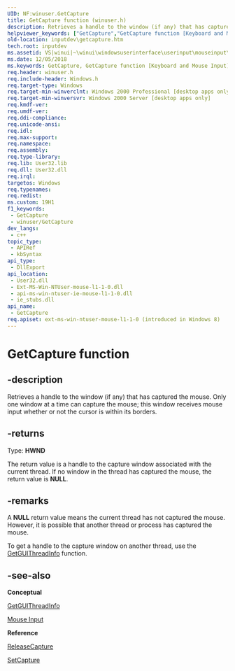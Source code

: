 ```yaml
---
UID: NF:winuser.GetCapture
title: GetCapture function (winuser.h)
description: Retrieves a handle to the window (if any) that has captured the mouse. Only one window at a time can capture the mouse; this window receives mouse input whether or not the cursor is within its borders.
helpviewer_keywords: ["GetCapture","GetCapture function [Keyboard and Mouse Input]","_win32_GetCapture","_win32_getcapture_cpp","inputdev.getcapture","winui._win32_getcapture","winuser/GetCapture"]
old-location: inputdev\getcapture.htm
tech.root: inputdev
ms.assetid: VS|winui|~\winui\windowsuserinterface\userinput\mouseinput\mouseinputreference\mouseinputfunctions\getcapture.htm
ms.date: 12/05/2018
ms.keywords: GetCapture, GetCapture function [Keyboard and Mouse Input], _win32_GetCapture, _win32_getcapture_cpp, inputdev.getcapture, winui._win32_getcapture, winuser/GetCapture
req.header: winuser.h
req.include-header: Windows.h
req.target-type: Windows
req.target-min-winverclnt: Windows 2000 Professional [desktop apps only]
req.target-min-winversvr: Windows 2000 Server [desktop apps only]
req.kmdf-ver: 
req.umdf-ver: 
req.ddi-compliance: 
req.unicode-ansi: 
req.idl: 
req.max-support: 
req.namespace: 
req.assembly: 
req.type-library: 
req.lib: User32.lib
req.dll: User32.dll
req.irql: 
targetos: Windows
req.typenames: 
req.redist: 
ms.custom: 19H1
f1_keywords:
 - GetCapture
 - winuser/GetCapture
dev_langs:
 - c++
topic_type:
 - APIRef
 - kbSyntax
api_type:
 - DllExport
api_location:
 - User32.dll
 - Ext-MS-Win-NTUser-mouse-l1-1-0.dll
 - api-ms-win-ntuser-ie-mouse-l1-1-0.dll
 - ie_stubs.dll
api_name:
 - GetCapture
req.apiset: ext-ms-win-ntuser-mouse-l1-1-0 (introduced in Windows 8)
---
```


# GetCapture function


## -description

Retrieves a handle to the window (if any) that has captured the mouse. Only one window at a time can capture the mouse; this window receives mouse input whether or not the cursor is within its borders.



## -returns

Type: <b>HWND</b>

The return value is a handle to the capture window associated with the current thread. If no window in the thread has captured the mouse, the return value is <b>NULL</b>.

## -remarks

A <b>NULL</b> return value means the current thread has not captured the mouse. However, it is possible that another thread or process has captured the mouse. 

To get a handle to the capture window on another thread, use the <a href="/windows/desktop/api/winuser/nf-winuser-getguithreadinfo">GetGUIThreadInfo</a> function.

## -see-also

<b>Conceptual</b>



<a href="/windows/desktop/api/winuser/nf-winuser-getguithreadinfo">GetGUIThreadInfo</a>



<a href="/windows/desktop/inputdev/mouse-input">Mouse Input</a>



<b>Reference</b>



<a href="/windows/desktop/api/winuser/nf-winuser-releasecapture">ReleaseCapture</a>



<a href="/windows/desktop/api/winuser/nf-winuser-setcapture">SetCapture</a>
